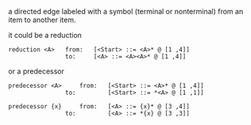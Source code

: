 a directed edge labeled with a symbol (terminal or nonterminal)
from an item to another item.

it could be a reduction

	reduction <A>	from: 	[<Start> ::= <A>* @ [1 ,4]]
					to:		[<A> ::= <A><A>* @ [1 ,4]]
or a predecessor 

	predecessor <A> 	from: 	[<Start> ::= <A>* @ [1 ,4]]
					to: 		[<Start> ::= *<A> @ [1 ,1]]

	predecessor {x} 	from: 	[<A> ::= {x}* @ [3 ,4]]
					to: 		[<A> ::= *{x} @ [3 ,3]]
						